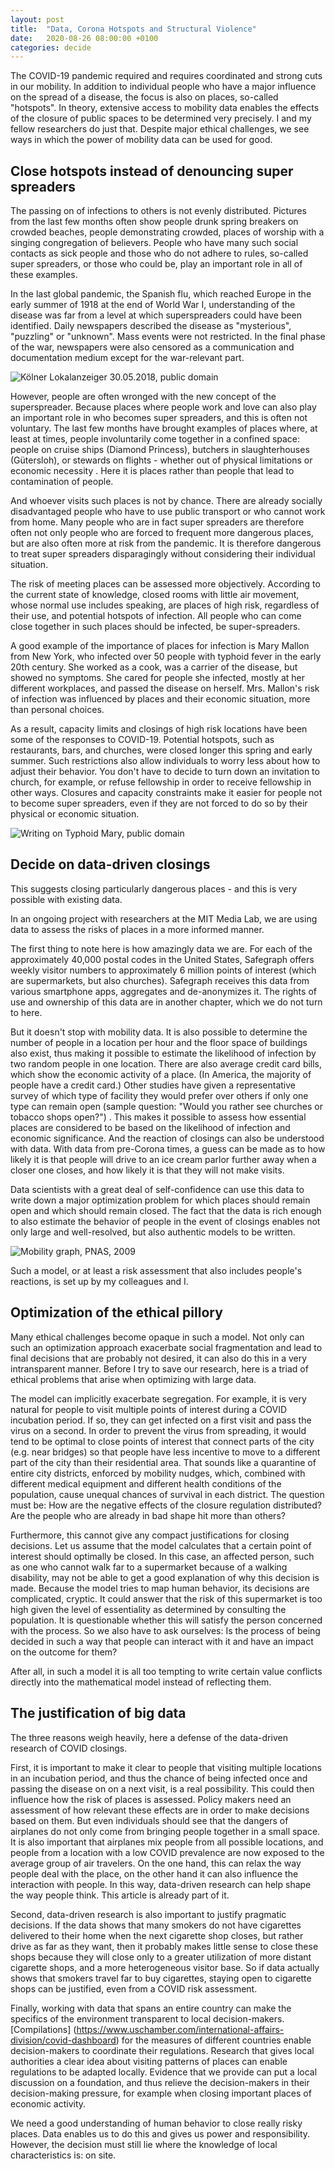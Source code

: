 ```yaml
---
layout: post
title:  "Data, Corona Hotspots and Structural Violence"
date:   2020-08-26 08:00:00 +0100
categories: decide
---
```

The COVID-19 pandemic required and requires coordinated and strong cuts in our mobility. In addition to individual people who have a major influence on the spread of a disease, the focus is also on places, so-called "hotspots". In theory, extensive access to mobility data enables the effects of the closure of public spaces to be determined very precisely. I and my fellow researchers do just that. Despite major ethical challenges, we see ways in which the power of mobility data can be used for good.
<!--more-->
## Close hotspots instead of denouncing super spreaders
The passing on of infections to others is not evenly distributed. Pictures from the last few months often show people drunk spring breakers on crowded beaches, people demonstrating crowded, places of worship with a singing congregation of believers. People who have many such social contacts as sick people and those who do not adhere to rules, so-called super spreaders, or those who could be, play an important role in all of these examples.

In the last global pandemic, the Spanish flu, which reached Europe in the early summer of 1918 at the end of World War I, understanding of the disease was far from a level at which superspreaders could have been identified. Daily newspapers described the disease as "mysterious", "puzzling" or "unknown". Mass events were not restricted. In the final phase of the war, newspapers were also censored as a communication and documentation medium except for the war-relevant part.

![Kölner Lokalanzeiger 30.05.2018, public domain](/assets/img/covid_newspaper.png "A first mention of the Spanish flu in the Kölner Lokalanzeiger")

However, people are often wronged with the new concept of the superspreader. Because places where people work and love can also play an important role in who becomes super spreaders, and this is often not voluntary. The last few months have brought examples of places where, at least at times, people involuntarily come together in a confined space: people on cruise ships (Diamond Princess), butchers in slaughterhouses (Gütersloh), or stewards on flights - whether out of physical limitations or economic necessity . Here it is places rather than people that lead to contamination of people.

And whoever visits such places is not by chance. There are already socially disadvantaged people who have to use public transport or who cannot work from home. Many people who are in fact super spreaders are therefore often not only people who are forced to frequent more dangerous places, but are also often more at risk from the pandemic. It is therefore dangerous to treat super spreaders disparagingly without considering their individual situation.

The risk of meeting places can be assessed more objectively. According to the current state of knowledge, closed rooms with little air movement, whose normal use includes speaking, are places of high risk, regardless of their use, and potential hotspots of infection. All people who can come close together in such places should be infected, be super-spreaders.

A good example of the importance of places for infection is Mary Mallon from New York, who infected over 50 people with typhoid fever in the early 20th century. She worked as a cook, was a carrier of the disease, but showed no symptoms. She cared for people she infected, mostly at her different workplaces, and passed the disease on herself. Mrs. Mallon's risk of infection was influenced by places and their economic situation, more than personal choices.

As a result, capacity limits and closings of high risk locations have been some of the responses to COVID-19. Potential hotspots, such as restaurants, bars, and churches, were closed longer this spring and early summer. Such restrictions also allow individuals to worry less about how to adjust their behavior. You don't have to decide to turn down an invitation to church, for example, or refuse fellowship in order to receive fellowship in other ways. Closures and capacity constraints make it easier for people not to become super spreaders, even if they are not forced to do so by their physical or economic situation.

![Writing on Typhoid Mary, public domain](/assets/img/covid_typhoid_mary.jpg "A writing about the super spreader Mary Mallon.")

## Decide on data-driven closings

This suggests closing particularly dangerous places - and this is very possible with existing data.

In an ongoing project with researchers at the MIT Media Lab, we are using data to assess the risks of places in a more informed manner.

The first thing to note here is how amazingly data we are. For each of the approximately 40,000 postal codes in the United States, Safegraph offers weekly visitor numbers to approximately 6 million points of interest (which are supermarkets, but also churches). Safegraph receives this data from various smartphone apps, aggregates and de-anonymizes it. The rights of use and ownership of this data are in another chapter, which we do not turn to here.

But it doesn't stop with mobility data. It is also possible to determine the number of people in a location per hour and the floor space of buildings also exist, thus making it possible to estimate the likelihood of infection by two random people in one location. There are also average credit card bills, which show the economic activity of a place. (In America, the majority of people have a credit card.) Other studies have given a representative survey of which type of facility they would prefer over others if only one type can remain open (sample question: "Would you rather see churches or tobacco shops open?") . This makes it possible to assess how essential places are considered to be based on the likelihood of infection and economic significance. And the reaction of closings can also be understood with data. With data from pre-Corona times, a guess can be made as to how likely it is that people will drive to an ice cream parlor further away when a closer one closes, and how likely it is that they will not make visits.

Data scientists with a great deal of self-confidence can use this data to write down a major optimization problem for which places should remain open and which should remain closed. The fact that the data is rich enough to also estimate the behavior of people in the event of closings enables not only large and well-resolved, but also authentic models to be written.

![Mobility graph, PNAS, 2009](/assets/img/covid_mobility_graph.png "A mobility graph of the United States.")

Such a model, or at least a risk assessment that also includes people's reactions, is set up by my colleagues and I.

## Optimization of the ethical pillory

Many ethical challenges become opaque in such a model. Not only can such an optimization approach exacerbate social fragmentation and lead to final decisions that are probably not desired, it can also do this in a very intransparent manner. Before I try to save our research, here is a triad of ethical problems that arise when optimizing with large data.

The model can implicitly exacerbate segregation. For example, it is very natural for people to visit multiple points of interest during a COVID incubation period. If so, they can get infected on a first visit and pass the virus on a second. In order to prevent the virus from spreading, it would tend to be optimal to close points of interest that connect parts of the city (e.g. near bridges) so that people have less incentive to move to a different part of the city than their residential area. That sounds like a quarantine of entire city districts, enforced by mobility nudges, which, combined with different medical equipment and different health conditions of the population, cause unequal chances of survival in each district. The question must be: How are the negative effects of the closure regulation distributed? Are the people who are already in bad shape hit more than others?

Furthermore, this cannot give any compact justifications for closing decisions. Let us assume that the model calculates that a certain point of interest should optimally be closed. In this case, an affected person, such as one who cannot walk far to a supermarket because of a walking disability, may not be able to get a good explanation of why this decision is made. Because the model tries to map human behavior, its decisions are complicated, cryptic. It could answer that the risk of this supermarket is too high given the level of essentiality as determined by consulting the population. It is questionable whether this will satisfy the person concerned with the process. So we also have to ask ourselves: Is the process of being decided in such a way that people can interact with it and have an impact on the outcome for them?

After all, in such a model it is all too tempting to write certain value conflicts directly into the mathematical model instead of reflecting them.

## The justification of big data

The three reasons weigh heavily, here a defense of the data-driven research of COVID closings.

First, it is important to make it clear to people that visiting multiple locations in an incubation period, and thus the chance of being infected once and passing the disease on on a next visit, is a real possibility. This could then influence how the risk of places is assessed. Policy makers need an assessment of how relevant these effects are in order to make decisions based on them. But even individuals should see that the dangers of airplanes do not only come from bringing people together in a small space. It is also important that airplanes mix people from all possible locations, and people from a location with a low COVID prevalence are now exposed to the average group of air travelers. On the one hand, this can relax the way people deal with the place, on the other hand it can also influence the interaction with people. In this way, data-driven research can help shape the way people think. This article is already part of it.

Second, data-driven research is also important to justify pragmatic decisions. If the data shows that many smokers do not have cigarettes delivered to their home when the next cigarette shop closes, but rather drive as far as they want, then it probably makes little sense to close these shops because they will close only to a greater utilization of more distant cigarette shops, and a more heterogeneous visitor base. So if data actually shows that smokers travel far to buy cigarettes, staying open to cigarette shops can be justified, even from a COVID risk assessment.

Finally, working with data that spans an entire country can make the specifics of the environment transparent to local decision-makers. [Compilations] (https://www.uschamber.com/international-affairs-division/covid-dashboard) for the measures of different countries enable decision-makers to coordinate their regulations. Research that gives local authorities a clear idea about visiting patterns of places can enable regulations to be adapted locally. Evidence that we provide can put a local discussion on a foundation, and thus relieve the decision-makers in their decision-making pressure, for example when closing important places of economic activity.

We need a good understanding of human behavior to close really risky places. Data enables us to do this and gives us power and responsibility. However, the decision must still lie where the knowledge of local characteristics is: on site.
